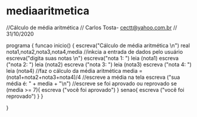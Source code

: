 # mediaaritmetica
//Cálculo de média aritmética
// Carlos Tosta- cectt@yahoo.com.br
// 31/10/2020

programa 
{
	funcao inicio()
	{
		escreva("Cálculo de média aritmética \n")
		real nota1,nota2,nota3,nota4,media
		//inkcia a entrada de dados pelo usuário
		escreva("digita suas notas \n")
		escreva("nota 1: ")
		leia (nota1)
		escreva ("nota 2: ")
		leia (nota2)
		escreva ("nota 3: ")
		leia (nota3)
		escreva ("nota 4: ")
		leia (nota4)
		//faz o cálculo da média aritmética
		media = (nota1+nota2+nota3+nota4)/4
		//escreve a média na tela
		escreva ("sua média é: " + media + "\n")
		//escreve se foi aprovado ou reprovado
		se (media >= 7){
			escreva ("você foi aprovado")
		}
		senao{
			escreva ("você foi reprovado")
		}
	}
	
}

